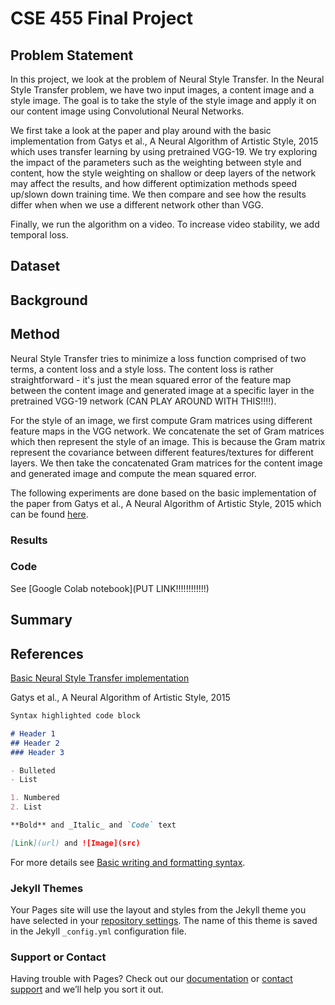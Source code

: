 # CSE 455 Final Project

## Problem Statement

In this project, we look at the problem of Neural Style Transfer. In the Neural Style Transfer problem, we have two input images, a content image and a style image. The goal is to take the style of the style image and apply it on our content image using Convolutional Neural Networks. 

We first take a look at the paper and play around with the basic implementation from Gatys et al., A Neural Algorithm of Artistic Style, 2015 which uses transfer learning by using pretrained VGG-19. We try exploring the impact of the parameters such as the weighting between style and content, how the style weighting on shallow or deep layers of the network may affect the results, and how different optimization methods speed up/slown down training time. We then compare and see how the results differ when when we use a different network other than VGG.

Finally, we run the algorithm on a video. To increase video stability, we add temporal loss.

## Dataset

## Background

## Method

Neural Style Transfer tries to minimize a loss function comprised of two terms, a content loss and a style loss. The content loss is rather straightforward - it's just the mean squared error of the feature map between the content image and generated image at a specific layer in the pretrained VGG-19 network (CAN PLAY AROUND WITH THIS!!!!). 

For the style of an image, we first compute Gram matrices using different feature maps in the VGG network. We concatenate the set of Gram matrices which then represent the style of an image. This is because the Gram matrix represent the covariance between different features/textures for different layers. We then take the concatenated Gram matrices for the content image and generated image and compute the mean squared error.

The following experiments are done based on the basic implementation of the paper from Gatys et al., A Neural Algorithm of Artistic Style, 2015 which can be found [here](https://pytorch.org/tutorials/advanced/neural_style_tutorial.html). 

### Results

### Code

See [Google Colab notebook](PUT LINK!!!!!!!!!!!!)

## Summary

## References

[Basic Neural Style Transfer implementation](https://pytorch.org/tutorials/advanced/neural_style_tutorial.html)

Gatys et al., A Neural Algorithm of Artistic Style, 2015


```markdown
Syntax highlighted code block

# Header 1
## Header 2
### Header 3

- Bulleted
- List

1. Numbered
2. List

**Bold** and _Italic_ and `Code` text

[Link](url) and ![Image](src)
```

For more details see [Basic writing and formatting syntax](https://docs.github.com/en/github/writing-on-github/getting-started-with-writing-and-formatting-on-github/basic-writing-and-formatting-syntax).

### Jekyll Themes

Your Pages site will use the layout and styles from the Jekyll theme you have selected in your [repository settings](https://github.com/tony1098/tony1098.github.io/settings/pages). The name of this theme is saved in the Jekyll `_config.yml` configuration file.

### Support or Contact

Having trouble with Pages? Check out our [documentation](https://docs.github.com/categories/github-pages-basics/) or [contact support](https://support.github.com/contact) and we’ll help you sort it out.
